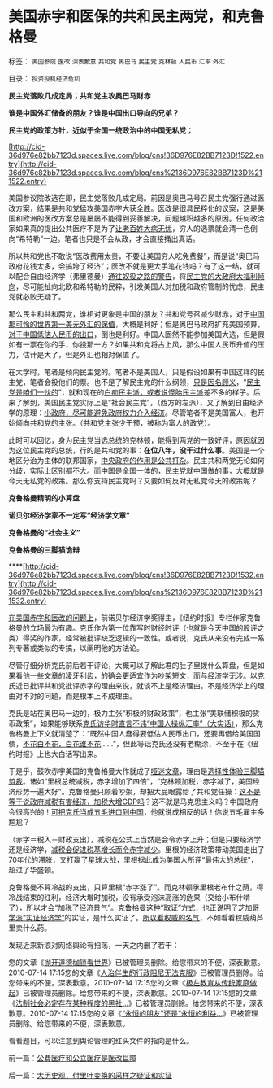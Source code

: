 # 美国赤字和医保的共和民主两党，和克鲁格曼

标签： `美国参院` `医改` `深表歉意` `共和党` `奥巴马` `民主党` `克林顿` `人民币` `汇率` `外汇` 

目录： `投资投机经济危机`

**民主党落败几成定局；共和党主攻奥巴马财赤**

**谁是中国外汇储备的朋友？谁是中国出口导向的兄弟？**

**民主党的政策方针，近似于全国一统政治中的中国无私党**；

[http://cid-36d976e82bb7123d.spaces.live.com/blog/cns!36D976E82BB7123D!1522.entry](http://cid-36d976e82bb7123d.spaces.live.com/blog/cns%2136D976E82BB7123D%211522.entry)

美国参议院改选在即，民主党落败几成定局。前因是奥巴马号召民主党强行通过医改方案，结果是共和党猛攻美国赤字大获全胜。医改是很具民粹化的议案，这是美国和欧洲的医改方案总是屡屡不能得到妥善解决，问题越积越多的原因。任何政治家如果真的提出公共医疗不是为了[让老百姓大病无忧](../../../2010/7/14/生命健康皆有价；医改不能为了“看病难看病贵”.md)，穷人的选票就会清一色倒向“希特勒”一边。笔者也只是不会从政，才会直接捅出真话。



所以共和党也不敢说“医改费用太贵，不要让美国穷人吃免费餐”，而是说“奥巴马政府花钱太多，会搞垮了经济”；医改不就是更大手笔花钱吗？有了这一结，就可以配合自由经济学（弗里德曼）[通往奴役之路的警告](../../../2010/1/27/回顾通往奴役的历史之路.md)，将[民主党的大政府大福利倾向](../../../2010/3/28/大政府大福利公有制等同于“国民大家伙合份买消费”.md)，尽可能扯向北欧和希特勒的民粹，引发美国人对加税和政府管制的忧虑，民主党就必败无疑了。

那么民主和共和两党，谁相对更象是中国的朋友？共和党号召减少财赤，对于[中国那可怜的世界第一美元外汇的保值](../../../2009/7/4/IMF不能挽救中国屯积美元的经济危机.md)，大概是利好；但是奥巴马政府扩充美国预算，[对于中国低估人民币的出口](../../../2008/7/18/中国不能简单跟学他国低估本币促进出口的导向.md)，倒也是利好。中国人固然不能参加美国大选，但是假如有一票在你的手，你投那一方？如果共和党将占上风，那么中国人民币升值的压力，估计是大了，但是外汇也相对保值了。

在大学时，笔者是倾向民主党的。笔者不是美国人，只是假设如果有中国这样的民主党，笔者会投他们的票。也不是了解民主党的什么纲领，[只是因名顾义](../../../2009/4/17/形意思维：科学类思维和哲学类思维的根本区别.md)，“[民主党是咱们一伙的](../../../2010/4/26/认人只能污合，认理可以成军.md)”，就和现在的[白痴民主派，或者说怪胎民主派](../../../2010/6/1/民主不允许意识形态口号;不要再搞政治运动.md)差不多的样子。后来了解到，美国民主党实际上是“社会民主党”，（西方的左派），又了解到自由经济学的原理：[小政府，尽可能避免政府权力介入经济](../../../2008/5/18/小政府，并不是弱小的政府.md)。尽管笔者不是美国富人，也开始倾向共和党的主张。（共和党主张少干预，被称为富人的政党）。

此时可以回忆，身为民主党当选总统的克林顿，能得到两党的一致好评，原因就因为这位民主党的总统，行的是共和党的事：**在位八年，没干过什么事**。美国是一个地区分治为主体的联邦国家，[中央政府的作用是公共打杂](../../../2010/5/14/用民主要求政府也要用民主约束自已.md)。民主共和两党无论如何分歧，实际上区别都不大。而中国是全国一体的，民主党就中国做的事，大概就是今天无私党的政策。那么你支持民主党吗？又要如何反对无私党今天的政策呢？



**克鲁格曼精明的小算盘**

**诺贝尔经济学家不一定写“经济学文章”**

**克鲁格曼的“社会主义”**

**克鲁格曼的三脚猫诡辩**

****[http://cid-36d976e82bb7123d.spaces.live.com/blog/cns!36D976E82BB7123D!1532.entry](http://cid-36d976e82bb7123d.spaces.live.com/blog/cns%2136D976E82BB7123D%211532.entry)

[在美国赤字和医改的问题上](../../../2010/7/14/美国赤字和医保的共和民主两党，和克鲁格曼.md)，前诺贝尔经济学奖得主，《纽约时报》专栏作家克鲁格曼的立场最为有趣。克氏作为第一位靠写时财经时评（也就是今天中国的股评之类）得奖的作家，经常被批评缺乏逻辑的一致性，或者说，克氏从来没有完成一系列专著或类似的专搞，以阐明他的方法论。

尽管仔细分析克氏前后若干评论，大概可以了解此君的肚子里拨什么算盘，但是如果看他一些文章的凌牙利齿，的确会更适宜作为吵架短文，而与经济学无涉。以克氏近日批评共和党批评赤字的理由来说，就谈不上是经济理由。不是经济学上的理由对不对的问题，而是根本上不成理由。

克氏是站在奥巴马一边的，极力主张“积极的财政政策”，也主张“美联储积极的货币政策”，如果能够联系[克氏访华时直言不讳“中国人操纵汇率”（大实话）](../../../2009/5/14/诺奖资本学家克鲁格曼先生尴尬中国周.md)，那么克鲁格曼上下文就清楚了：“既然中国人蠢得要低估人民币出口，还要再借给美国国债，[不花白不花，白花谁不花](../../../2010/6/29/克鲁格曼和心脏病的中国式疗法.md)……”，但此等话克氏还没有老糊涂，不至于在《纽约时报》上也大白话写出来。

于是乎，鼓吹赤字美国的克鲁格曼大作就成了[哑迷文章](../../../2009/5/5/假装无私！专业化打哑迷诡辩的中国式专家.md)，理由是[选择性体验三脚猫剪裁](../../../2009/7/10/三脚猫真理艺术.md)。诸如“里根总统减税，赤字增加了四倍”，“克林顿加税，赤字减了，美国经济形势一遍大好”。克鲁格曼只顾着吵架，却把大屁眼露给了共和党任操：[这不是等于说政府减税有害经济，加税大增GDP吗](../../../2009/12/10/专家教授嫌中国税收太轻，“向国际接轨”.md)？这不就是马克思主义吗？中国政府会很高兴的！[可把克氏当成五毛进口到中国](../../../2010/6/23/美国是不会为他国的民主而奋斗的.md)，他就说成相反的话！你说五毛雇主多尴尬？

（赤字＝税入－财政支出），减税在公式上当然是会令赤字上升；但是只要经济学还是经济学，[减税会促进税基增长而令赤字减少](../../../2007/10/27/让利于民，增厚国民福祉，更利税基培养.md)。里根的经济政策带动美国走出了70年代的滞胀，又打赢了星球大战，里根据此成为美国人所评“最伟大的总统”，超过了华盛顿。

克鲁格曼不算冷战的支出，只算里根“赤字涨了”。而克林顿承里根老布什之荫，得冷战结束的红利，经济大增时加税，没有承受泡沫高涨的危果（交给小布什啃了），所以才会“加税了经济景气”。克鲁格曼这种“取证”方式，也正说明了[芝加哥学派“实证经济学”](../../../2009/12/31/数学囚徒的芝加哥学派.md)的实证，是什么实证了。[所以看权威的名气](../../../2010/5/10/理性主义科学家是不是很牛逼的大祭师？.md)，不如看看权威葫芦里卖什么药。

发现近来新浪对网络舆论有扫荡，一天之内删了若干：

您的文章《[抛开道德枷锁看世界](../../../2010/5/10/理性主义科学家是不是很牛逼的大祭师？.md)》已被管理员删除。给您带来的不便，深表歉意。2010-07-14 17:15您的文章《[人治伴生的行政阻尼无法克服](../../../2010/5/10/理性主义科学家是不是很牛逼的大祭师？.md)》已被管理员删除。给您带来的不便，深表歉意。2010-07-14 17:15您的文章《[极左教育从传统家庭做起](../../../2010/5/10/理性主义科学家是不是很牛逼的大祭师？.md)》已被管理员删除。给您带来的不便，深表歉意。2010-07-14 17:15您的文章《[法制社会必定存在某种程度的黑社...](../../../2010/5/10/理性主义科学家是不是很牛逼的大祭师？.md)》已被管理员删除。给您带来的不便，深表歉意。2010-07-14 17:15您的文章《[“永恒的朋友”还是“永恒的利益...](../../../2010/5/10/理性主义科学家是不是很牛逼的大祭师？.md)》已被管理员删除。给您带来的不便，深表歉意。

看看题目，可以注意到舆论管理的红头文件的指向是什么。



前一篇：[公费医疗和公立医疗是医改巨障](../../../2010/7/14/公费医疗和公立医疗是医改巨障.md)

后一篇：[大历史观，付里叶变换的采样之疑证和实证](../../../2010/7/14/大历史观，付里叶变换的采样之疑证和实证.md)